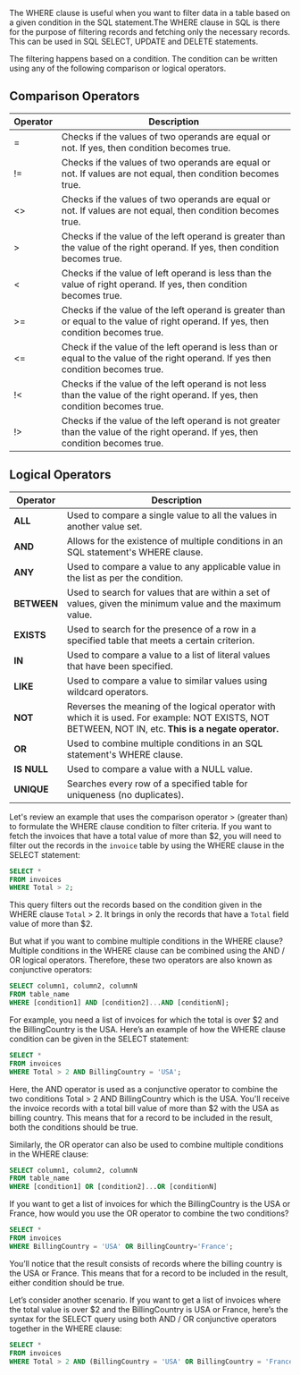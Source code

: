 The WHERE clause is useful when you want to filter data in a table based on a given condition in the SQL statement.The WHERE clause in SQL is there for the purpose of filtering records and fetching only the necessary records. This can be used in SQL SELECT, UPDATE and DELETE statements.

The filtering happens based on a condition. The condition can be written using any of the following comparison or logical operators.

## Comparison Operators

|**Operator**|**Description**|
|---|---|
|=|Checks if the values of two operands are equal or not. If yes, then condition becomes true.|
|!=|Checks if the values of two operands are equal or not. If values are not equal, then condition becomes true.|
|<>|Checks if the values of two operands are equal or not. If values are not equal, then condition becomes true.|
|>|Checks if the value of the left operand is greater than the value of the right operand. If yes, then condition becomes true.|
|<|Checks if the value of left operand is less than the value of right operand. If yes, then condition becomes true.|
|>=|Checks if the value of the left operand is greater than or equal to the value of right operand. If yes, then condition becomes true.|
|<=|Check if the value of the left operand is less than or equal to the value of the right operand. If yes then condition becomes true.|
|!<|Checks if the value of the left operand is not less than the value of the right operand. If yes, then condition becomes true.|
|!>|Checks if the value of the left operand is not greater than the value of the right operand. If yes, then condition becomes true.|

## Logical Operators

|**Operator**|**Description**|
|---|---|
|**ALL**|Used to compare a single value to all the values in another value set.|
|**AND**|Allows for the existence of multiple conditions in an SQL statement's WHERE clause.|
|**ANY**|Used to compare a value to any applicable value in the list as per the condition.|
|**BETWEEN**|Used to search for values that are within a set of values, given the minimum value and the maximum value.|
|**EXISTS**|Used to search for the presence of a row in a specified table that meets a certain criterion.|
|**IN**|Used to compare a value to a list of literal values that have been specified.|
|**LIKE**|Used to compare a value to similar values using wildcard operators.|
|**NOT**|Reverses the meaning of the logical operator with which it is used. For example: NOT EXISTS, NOT BETWEEN, NOT IN, etc. **This is a negate operator.**|
|**OR**|Used to combine multiple conditions in an SQL statement's WHERE clause.|
|**IS NULL**|Used to compare a value with a NULL value.|
|**UNIQUE**|Searches every row of a specified table for uniqueness (no duplicates).|

Let's review an example that uses the comparison operator > (greater than) to formulate the WHERE clause condition to filter criteria. If you want to fetch the invoices that have a total value of more than $2, you will need to filter out the records in the `invoice` table by using the WHERE clause in the SELECT statement:
```sql
SELECT *
FROM invoices
WHERE Total > 2;
```

This query filters out the records based on the condition given in the WHERE clause `Total` > 2. It brings in only the records that have a `Total` field value of more than $2.

But what if you want to combine multiple conditions in the WHERE clause? Multiple conditions in the WHERE clause can be combined using the AND / OR logical operators. Therefore, these two operators are also known as conjunctive operators:
```sql
SELECT column1, column2, columnN
FROM table_name
WHERE [condition1] AND [condition2]...AND [conditionN];
```

For example, you need a list of invoices for which the total is over $2 and the BillingCountry is the USA. Here’s an example of how the WHERE clause condition can be given in the SELECT statement:
```sql
SELECT *
FROM invoices
WHERE Total > 2 AND BillingCountry = 'USA';
```
Here, the AND operator is used as a conjunctive operator to combine the two conditions Total > 2 AND BillingCountry which is the USA. You'll receive the invoice records with a total bill value of more than $2 with the USA as billing country. This means that for a record to be included in the result, both the conditions should be true.

Similarly, the OR operator can also be used to combine multiple conditions in the WHERE clause:
```sql
SELECT column1, column2, columnN
FROM table_name
WHERE [condition1] OR [condition2]...OR [conditionN]
```

If you want to get a list of invoices for which the BillingCountry is the USA or France, how would you use the OR operator to combine the two conditions?
```sql
SELECT *
FROM invoices
WHERE BillingCountry = 'USA' OR BillingCountry='France';
```
You’ll notice that the result consists of records where the billing country is the USA or France. This means that for a record to be included in the result, either condition should be true.

Let’s consider another scenario. If you want to get a list of invoices where the total value is over $2 and the BillingCountry is USA or France, here’s the syntax for the SELECT query using both AND / OR conjunctive operators together in the WHERE clause:
```sql
SELECT *
FROM invoices
WHERE Total > 2 AND (BillingCountry = 'USA' OR BillingCountry = 'France');
```
